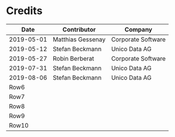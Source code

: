 # Credits

| Date       | Contributor       | Company            |
| ---------- | ----------------- | ------------------ |
| 2019-05-01 | Matthias Gessenay | Corporate Software |
| 2019-05-12 | Stefan Beckmann   | Unico Data AG      |
| 2019-05-27 | Robin Berberat    | Corporate Software |
| 2019-07-31 | Stefan Beckmann   | Unico Data AG      |
| 2019-08-06 | Stefan Beckmann   | Unico Data AG      |
| Row6       |                   |                    |
| Row7       |                   |                    |
| Row8       |                   |                    |
| Row9       |                   |                    |
| Row10      |                   |                    |
